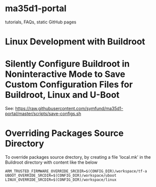 # ma35d1-portal
tutorials, FAQs, static GitHub pages

# Linux Development with Buildroot

# Silently Configure Buildroot in Noninteractive Mode to Save Custom Configuration Files for Buildroot, Linux and U-Boot
See: https://raw.githubusercontent.com/symfund/ma35d1-portal/master/scripts/save-configs.sh

# Overriding Packages Source Directory
To override packages source drectory, by creating a file 'local.mk' in the Buildroot directory with content like the below
```
ARM_TRUSTED_FIRMWARE_OVERRIDE_SRCDIR=$(CONFIG_DIR)/workspace/tf-a
UBOOT_OVERRIDE_SRCDIR=$(CONFIG_DIR)/workspace/uboot
LINUX_OVERRIDE_SRCDIR=$(CONFIG_DIR)/workspace/linux
```
